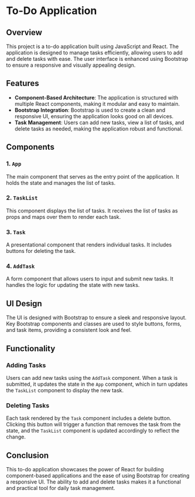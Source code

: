 # To-Do Application

## Overview

This project is a to-do application built using JavaScript and React. The application is designed to manage tasks efficiently, allowing users to add and delete tasks with ease. The user interface is enhanced using Bootstrap to ensure a responsive and visually appealing design.

## Features

- **Component-Based Architecture**: The application is structured with multiple React components, making it modular and easy to maintain.
- **Bootstrap Integration**: Bootstrap is used to create a clean and responsive UI, ensuring the application looks good on all devices.
- **Task Management**: Users can add new tasks, view a list of tasks, and delete tasks as needed, making the application robust and functional.


## Components

### 1. `App`
The main component that serves as the entry point of the application. It holds the state and manages the list of tasks.

### 2. `TaskList`
This component displays the list of tasks. It receives the list of tasks as props and maps over them to render each task.

### 3. `Task`
A presentational component that renders individual tasks. It includes buttons for deleting the task.

### 4. `AddTask`
A form component that allows users to input and submit new tasks. It handles the logic for updating the state with new tasks.

## UI Design

The UI is designed with Bootstrap to ensure a sleek and responsive layout. Key Bootstrap components and classes are used to style buttons, forms, and task items, providing a consistent look and feel.

## Functionality

### Adding Tasks
Users can add new tasks using the `AddTask` component. When a task is submitted, it updates the state in the `App` component, which in turn updates the `TaskList` component to display the new task.

### Deleting Tasks
Each task rendered by the `Task` component includes a delete button. Clicking this button will trigger a function that removes the task from the state, and the `TaskList` component is updated accordingly to reflect the change.


## Conclusion 

This to-do application showcases the power of React for building component-based applications and the ease of using Bootstrap for creating a responsive UI. The ability to add and delete tasks makes it a functional and practical tool for daily task management.